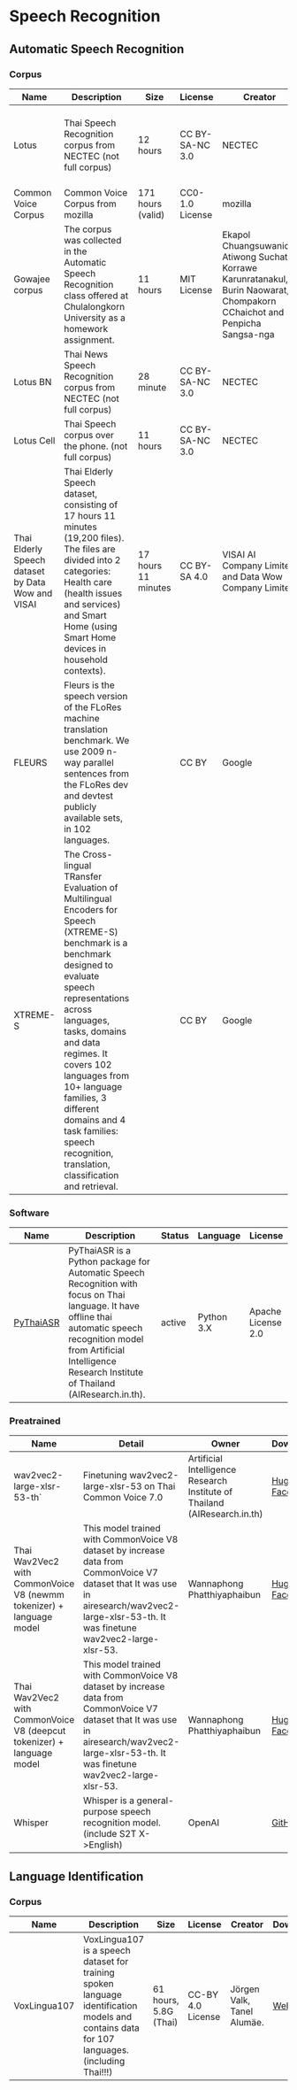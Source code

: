# Speech Recognition

## Automatic Speech Recognition

### Corpus

| Name                | Description                                                  | Size              | License         | Creator                                                      | Download                                                     |
| ------------------- | ------------------------------------------------------------ | ----------------- | --------------- | ------------------------------------------------------------ | ------------------------------------------------------------ |
| Lotus               | Thai Speech Recognition corpus from NECTEC (not full corpus) | 12 hours          | CC BY-SA-NC 3.0 | NECTEC                                                       | [aiforthai](https://aiforthai.in.th/corpus.php) (registration required) and [Mirror from @korakot: GitHub](https://github.com/korakot/corpus/releases/download/v1.0/AIFORTHAI-LotusCorpus.zip) |
| Common Voice Corpus | Common Voice Corpus from mozilla                             | 171 hours (valid) | CC0-1.0 License | mozilla                                                      | [Common Voice](https://commonvoice.mozilla.org/th/datasets)  |
| Gowajee corpus      | The corpus was collected in the Automatic Speech Recognition class offered at Chulalongkorn University as a homework assignment. | 11 hours          | MIT License     | Ekapol Chuangsuwanich, Atiwong Suchato, Korrawe Karunratanakul, Burin Naowarat, Chompakorn CChaichot and Penpicha Sangsa-nga | [GitHub](https://github.com/ekapolc/gowajee_corpus)          |
| Lotus BN            | Thai News Speech Recognition corpus from NECTEC (not full corpus) | 28 minute         | CC BY-SA-NC 3.0 | NECTEC                                                       | [Mirror from @korakot: GitHub](https://github.com/korakot/corpus/releases/download/v1.0/LOTUS-BN.zip) |
| Lotus Cell          | Thai Speech corpus over the phone. (not full corpus)         | 11 hours          | CC BY-SA-NC 3.0 | NECTEC                                                       | [Mirror from @korakot: GitHub](https://github.com/korakot/corpus/releases/download/v1.0/LOTUS-cell-v1.0.zip) |
| Thai Elderly Speech dataset by Data Wow and VISAI          | Thai Elderly Speech dataset, consisting of 17 hours 11 minutes (19,200 files). The files are divided into 2 categories: Health care (health issues and services) and Smart Home (using Smart Home devices in household contexts).         | 17 hours 11 minutes          | CC BY-SA 4.0 | VISAI AI Company Limited and Data Wow Company Limited                                                       | [VISAI AI Company Limited and Data Wow Company Limited](https://github.com/VISAI-DATAWOW/Thai-Elderly-Speech-dataset/releases/tag/v1.0.0) |
| FLEURS            | Fleurs is the speech version of the FLoRes machine translation benchmark. We use 2009 n-way parallel sentences from the FLoRes dev and devtest publicly available sets, in 102 languages.  |                            | CC BY      | Google | [huggingface](https://huggingface.co/datasets/google/fleurs)   |
| XTREME-S            | The Cross-lingual TRansfer Evaluation of Multilingual Encoders for Speech (XTREME-S) benchmark is a benchmark designed to evaluate speech representations across languages, tasks, domains and data regimes. It covers 102 languages from 10+ language families, 3 different domains and 4 task families: speech recognition, translation, classification and retrieval.  |                            | CC BY      | Google | [huggingface](https://huggingface.co/datasets/google/xtreme_s)   |


### Software

| Name                                                | Description                                                  | Status | Language   | License            |
| --------------------------------------------------- | ------------------------------------------------------------ | ------ | ---------- | ------------------ |
| [PyThaiASR](https://github.com/PyThaiNLP/pythaiasr) | PyThaiASR is a Python package for Automatic Speech Recognition with focus on Thai language. It have offline thai automatic speech recognition model from Artificial Intelligence Research Institute of Thailand (AIResearch.in.th). | active | Python 3.X | Apache License 2.0 |

### Preatrained

| Name                       | Detail                                                     | Owner                                                        | Download                                                     |
| -------------------------- | ---------------------------------------------------------- | ------------------------------------------------------------ | ------------------------------------------------------------ |
| wav2vec2-large-xlsr-53-th` | Finetuning wav2vec2-large-xlsr-53 on Thai Common Voice 7.0 | Artificial Intelligence Research Institute of Thailand (AIResearch.in.th) | [Hugging Face](https://huggingface.co/airesearch/wav2vec2-large-xlsr-53-th) |
|  Thai Wav2Vec2 with CommonVoice V8 (newmm tokenizer) + language model  | This model trained with CommonVoice V8 dataset by increase data from CommonVoice V7 dataset that It was use in airesearch/wav2vec2-large-xlsr-53-th. It was finetune wav2vec2-large-xlsr-53.| Wannaphong Phatthiyaphaibun | [Hugging Face](https://huggingface.co/wannaphong/wav2vec2-large-xlsr-53-th-cv8-newmm) |
|  Thai Wav2Vec2 with CommonVoice V8 (deepcut tokenizer) + language model   | This model trained with CommonVoice V8 dataset by increase data from CommonVoice V7 dataset that It was use in airesearch/wav2vec2-large-xlsr-53-th. It was finetune wav2vec2-large-xlsr-53.| Wannaphong Phatthiyaphaibun | [Hugging Face](https://huggingface.co/wannaphong/wav2vec2-large-xlsr-53-th-cv8-deepcut) |
| Whisper | Whisper is a general-purpose speech recognition model. (include S2T X->English) | OpenAI | [GitHub](https://github.com/openai/whisper) |


## Language Identification

### Corpus

| Name                | Description                                                  | Size              | License         | Creator                                                      | Download                                                     |
| ------------------- | ------------------------------------------------------------ | ----------------- | --------------- | ------------------------------------------------------------ | ------------------------------------------------------------ |
| VoxLingua107  | VoxLingua107 is a speech dataset for training spoken language  identification models and contains data for 107 languages. (including Thai!!!)  | 61 hours, 5.8G (Thai)  | CC-BY 4.0 License  | Jörgen Valk, Tanel Alumäe.  | [Website](http://bark.phon.ioc.ee/voxlingua107/)  |
